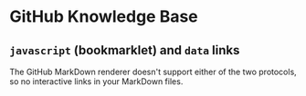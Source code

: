 # GitHub Knowledge Base

## `javascript` (bookmarklet) and `data` links

The GitHub MarkDown renderer doesn't support either of the two protocols, so no interactive links in your MarkDown files.
